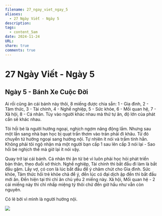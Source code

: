 ```yaml
---
filename: 27_ngay_viet_ngay_5
aliases:
  - 27 Ngày Viết - Ngày 5
description: 
tags:
  - content_5am
date: 2024-11-24
URL: 
share: true
comments: true
---
```

# 27 Ngày Viết - Ngày 5

## Ngày 5 - Bánh Xe Cuộc Đời

Ai rồi cũng ăn cái bánh này thôi, 8 miếng được chia sẵn: 1 - Gia đình, 2 - Tâm thức, 3 - Tài chính, 4 - Nghề nghiệp, 5 - Sức khỏe, 6 - Mối quan hệ, 7 - Xã hội, 8 - Cá nhân. Tùy vào người khác nhau mà thứ tự ăn, độ lớn của phát cắn sẽ khác nhau.

Tôi hồi bé là người hướng ngoại, nghịch ngợm năng động lắm. Nhưng sau một lần sang nhà bạn học bị quạt trần thơm vào trán phải đi khâu. Từ đó chuyển từ hướng ngoại sang hướng nội. Tự nhiên ít nói và trầm tính hẳn. Không phải tôi ngộ nhận mà một người bạn cấp 1 sau lên cấp 3 nói lại - Sao hồi bé nghịch thế mà giờ lại ít nói vậy.

Quay trở lại cái bánh. Cá nhân thì ăn từ bé vì luôn phải học hỏi phát triển bản thân, theo đuổi sở thích. Nghề nghiệp, Tài chính thì bắt đầu đi làm là bắt đầu gặm. Lấy vợ, có con là lúc bắt đầu để ý chăm chút cho Gia đình. Sức khỏe, Tâm thức hồi trẻ khỏe chả để ý, đến lúc có đại dịch ập đến thì bắt đầu mới ăn. Đến hiện tại thì chỉ ăn chủ yếu 2 miếng này. Xã hội, Mối quan hệ - 2 cái miếng này thì chỉ nhấp miệng tý thôi chứ đến giờ hầu như vẫn còn nguyên. 

Có lẽ bởi vì mình là người hướng nội.



![](https://lh3.googleusercontent.com/pw/AP1GczNXWtw31B6yNfh8s2J8CiLYUkzHSVX39buoTM1Flox9PWs8HF8LY0ChKIb1-cDUa6y91zZbbVn1cS7cixqlqV_nohQLFKduR5QeZjRw_eGl9wb_578LF6e_eRb4hou6esrpjUil_IlH0Dps0prCNudE=w659-h879-s-no-gm?authuser=0)